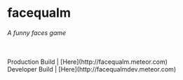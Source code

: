 <h1>facequalm</h1>
<h6>A funny faces game</h6>
<br/> Production Build | [Here](http://facequalm.meteor.com)
<br/> Developer Build  | [Here](http://facequalmdev.meteor.com)
